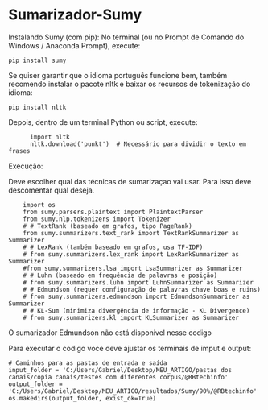 # Sumarizador-Sumy

 Instalando Sumy (com pip):
No terminal (ou no Prompt de Comando do Windows / Anaconda Prompt), execute:

    pip install sumy
 Se quiser garantir que o idioma português funcione bem, também recomendo instalar o pacote nltk e baixar os recursos de tokenização do idioma:

    pip install nltk

Depois, dentro de um terminal Python ou script, execute:

          import nltk
          nltk.download('punkt')  # Necessário para dividir o texto em frases

Execução:

Deve escolher qual das técnicas de sumarizaçao vai usar. Para isso deve descomentar qual deseja.

        import os
        from sumy.parsers.plaintext import PlaintextParser
        from sumy.nlp.tokenizers import Tokenizer
        # # TextRank (baseado em grafos, tipo PageRank)
        from sumy.summarizers.text_rank import TextRankSummarizer as Summarizer
        # # LexRank (também baseado em grafos, usa TF-IDF)
        # from sumy.summarizers.lex_rank import LexRankSummarizer as Summarizer
        #from sumy.summarizers.lsa import LsaSummarizer as Summarizer
        # # Luhn (baseado em frequência de palavras e posição)
        # from sumy.summarizers.luhn import LuhnSummarizer as Summarizer
        # # Edmundson (requer configuração de palavras chave boas e ruins)
        # from sumy.summarizers.edmundson import EdmundsonSummarizer as Summarizer
        # # KL-Sum (minimiza divergência de informação - KL Divergence)
        # from sumy.summarizers.kl import KLSummarizer as Summarizer

O sumarizador Edmundson não está disponivel nesse codigo


Para executar o codigo voce deve ajustar os terminais de imput e output:
                    
    # Caminhos para as pastas de entrada e saída
    input_folder = 'C:/Users/Gabriel/Desktop/MEU_ARTIGO/pastas dos canais/copia canais/testes com diferentes corpus/@RBtechinfo'
    output_folder = 'C:/Users/Gabriel/Desktop/MEU_ARTIGO/resultados/Sumy/90%/@RBtechinfo'
    os.makedirs(output_folder, exist_ok=True)

